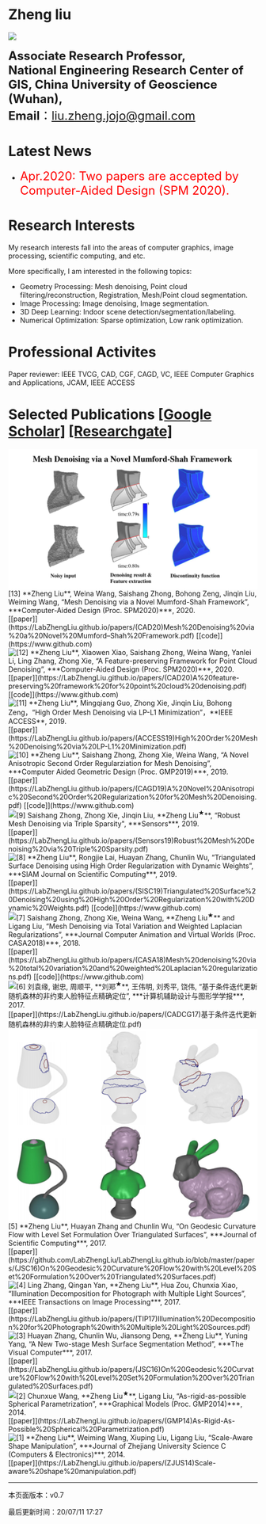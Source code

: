 # Zheng liu

<img style="float:left;" src="https://LabZhengLiu.github.io/LabZhengLiu.github.io/images/headImage.jpg">
<div style="float:right;">
<br>
<font size="5">
<strong>
Associate Research Professor,  
</strong>
</font>
<br>
<font size="5">
<strong>
National Engineering Research Center of GIS,
China University of Geoscience (Wuhan),
</strong>
</font>
<br>
<font size="5">
<strong>Email</strong>：<a href="https://mail.google.com/mail/u/0/#inbox">liu.zheng.jojo@gmail.com</a>
</font>
</div>

<div style="clear:both"></div>

# Latest News

- <font size="5" color="red">Apr.2020: Two papers are accepted by Computer-Aided Design (SPM 2020).</font>

# Research Interests

My research interests fall into the areas of computer graphics, image processing, scientific computing, and etc.

More specifically, I am interested in the following topics:

- Geometry Processing: Mesh denoising, Point cloud filtering/reconstruction, Registration, Mesh/Point cloud segmentation.
- Image Processing: Image denoising, Image segmentation.
- 3D Deep Learning: Indoor scene detection/segmentation/labeling.
- Numerical Optimization: Sparse optimization, Low rank optimization.

# Professional Activites

Paper reviewer: IEEE TVCG, CAD, CGF, CAGD, VC, IEEE Computer Graphics and Applications, JCAM, IEEE ACCESS

# Selected Publications [[Google Scholar]](https://scholar.google.com/citations?user=_jtNrOUAAAAJ&hl=zh-CN) [[Researchgate]](https://www.researchgate.net/profile/Zheng_Liu52)

<img style="float:left;" src="https://github.com/LabZhengLiu/LabZhengLiu.github.io/blob/master/images/MS-GraphicAbstract.pdf"> 
[13] **Zheng Liu**, Weina Wang, Saishang Zhong, Bohong Zeng, Jinqin Liu, Weiming Wang, “Mesh Denoising via a Novel Mumford-Shah Framework”, ***Computer-Aided Design (Proc. SPM2020)***, 2020.
<br>[[paper]](https://LabZhengLiu.github.io/papers/(CAD20)Mesh%20Denoising%20via%20a%20Novel%20Mumford–Shah%20Framework.pdf) 
    [[code]](https://www.github.com)
<div style="clear:both"></div>

<img style="float:left;" src="https://LabZhengLiu.github.io/LabZhengLiu.github.io/images/1.png"> 
[12] **Zheng Liu**, Xiaowen Xiao, Saishang Zhong, Weina Wang, Yanlei Li, Ling Zhang, Zhong Xie, “A Feature-preserving Framework for Point Cloud Denoising”, ***Computer-Aided Design (Proc. SPM2020)***, 2020.
<br>[[paper]](https://LabZhengLiu.github.io/papers/(CAD20)A%20feature-preserving%20framework%20for%20point%20cloud%20denoising.pdf) 
    [[code]](https://www.github.com)
<div style="clear:both"></div>

<img style="float:left;" src="https://LabZhengLiu.github.io/LabZhengLiu.github.io/images/1.png"> 
[11] **Zheng Liu**, Mingqiang Guo, Zhong Xie, Jinqin Liu, Bohong Zeng，“High Order Mesh Denoising via LP-L1 Minimization”，**IEEE ACCESS**, 2019.
<br>[[paper]](https://LabZhengLiu.github.io/papers/(ACCESS19)High%20Order%20Mesh%20Denoising%20via%20LP-L1%20Minimization.pdf)
<div style="clear:both"></div>

<img style="float:left;" src="https://LabZhengLiu.github.io/LabZhengLiu.github.io/images/1.png"> 
[10] **Zheng Liu**, Saishang Zhong, Zhong Xie, Weina Wang, “A Novel Anisotropic Second Order Regularziation for Mesh Denoising”, ***Computer Aided Geometric Design (Proc. GMP2019)***, 2019. 
<br>[[paper]](https://LabZhengLiu.github.io/papers/(CAGD19)A%20Novel%20Anisotropic%20Second%20Order%20Regularization%20for%20Mesh%20Denoising.pdf) 
    [[code]](https://www.github.com)
<div style="clear:both"></div>

<img style="float:left;" src="https://LabZhengLiu.github.io/LabZhengLiu.github.io/images/1.png"> 
[9] Saishang Zhong, Zhong Xie, Jinqin Liu, **Zheng Liu<sup>★</sup>**, “Robust Mesh Denoising via Triple Sparsity", ***Sensors***, 2019.
<br>[[paper]](https://LabZhengLiu.github.io/papers/(Sensors19)Robust%20Mesh%20Denoising%20via%20Triple%20Sparsity.pdf) 
<div style="clear:both"></div>

<img style="float:left;" src="https://LabZhengLiu.github.io/LabZhengLiu.github.io/images/1.png"> 
[8] **Zheng Liu**, Rongjie Lai, Huayan Zhang, Chunlin Wu, “Triangulated Surface Denoising using High Order Regularization with Dynamic Weights”, ***SIAM Journal on Scientific Computing***, 2019.
<br>[[paper]](https://LabZhengLiu.github.io/papers/(SISC19)Triangulated%20Surface%20Denoising%20using%20High%20Order%20Regularization%20with%20Dynamic%20Weights.pdf) 
    [[code]](https://www.github.com)
<div style="clear:both"></div>

<img style="float:left;" src="https://LabZhengLiu.github.io/LabZhengLiu.github.io/images/1.png"> 
[7] Saishang Zhong, Zhong Xie, Weina Wang, **Zheng Liu<sup>★</sup>** and Ligang Liu, “Mesh Denoising via Total Variation and Weighted Laplacian Regularizations”, ***Journal Computer Animation and Virtual Worlds (Proc. CASA2018)***, 2018.
<br>[[paper]](https://LabZhengLiu.github.io/papers/(CASA18)Mesh%20denoising%20via%20total%20variation%20and%20weighted%20Laplacian%20regularizations.pdf) 
    [[code]](https://www.github.com)
<div style="clear:both"></div>

<img style="float:left;" src="https://LabZhengLiu.github.io/LabZhengLiu.github.io/images/1.png"> 
[6]	刘袁缘, 谢忠, 周顺平, **刘郑<sup>★</sup>**, 王伟明, 刘秀平, 饶伟, “基于条件迭代更新随机森林的非约束人脸特征点精确定位”, ***计算机辅助设计与图形学学报***, 2017.
<br>[[paper]](https://LabZhengLiu.github.io/papers/(CADCG17)基于条件迭代更新随机森林的非约束人脸特征点精确定位.pdf) 
<div style="clear:both"></div>

<img style="float:left;" src="https://github.com/LabZhengLiu/LabZhengLiu.github.io/blob/master/images/JSC17.png"> 
[5] **Zheng Liu**, Huayan Zhang and Chunlin Wu, “On Geodesic Curvature Flow with Level Set Formulation Over Triangulated Surfaces”, ***Journal of Scientific Computing***, 2017.
<br>[[paper]](https://github.com/LabZhengLiu/LabZhengLiu.github.io/blob/master/papers/(JSC16)On%20Geodesic%20Curvature%20Flow%20with%20Level%20Set%20Formulation%20Over%20Triangulated%20Surfaces.pdf) 
<div style="clear:both"></div>

<img style="float:left;" src="https://LabZhengLiu.github.io/LabZhengLiu.github.io/images/1.png"> 
[4] Ling Zhang, Qingan Yan, **Zheng Liu**, Hua Zou, Chunxia Xiao, “Illumination Decomposition for Photograph with Multiple Light Sources”, ***IEEE Transactions on Image Processing***, 2017. <br>[[paper]](https://LabZhengLiu.github.io/papers/(TIP17)Illumination%20Decomposition%20for%20Photograph%20with%20Multiple%20Light%20Sources.pdf)
<div style="clear:both"></div>

<img style="float:left;" src="https://LabZhengLiu.github.io/LabZhengLiu.github.io/images/1.png"> 
[3] Huayan Zhang, Chunlin Wu, Jiansong Deng, **Zheng Liu**, Yuning Yang, “A New Two-stage Mesh Surface Segmentation Method”, ***The Visual Computer***, 2017.<br>[[paper]](https://LabZhengLiu.github.io/papers/(JSC16)On%20Geodesic%20Curvature%20Flow%20with%20Level%20Set%20Formulation%20Over%20Triangulated%20Surfaces.pdf)
<div style="clear:both"></div>

<img style="float:left;" src="https://LabZhengLiu.github.io/LabZhengLiu.github.io/images/1.png"> 
 [2] Chunxue Wang, **Zheng Liu<sup>★</sup>**, Ligang Liu, “As-rigid-as-possible Spherical Parametrization”, ***Graphical Models (Proc. GMP2014)***, 2014.<br>[[paper]](https://LabZhengLiu.github.io/papers/(GMP14)As-Rigid-As-Possible%20Spherical%20Parametrization.pdf)
<div style="clear:both"></div>

<img style="float:left;" src="https://LabZhengLiu.github.io/LabZhengLiu.github.io/images/1.png"> 
 [1] **Zheng Liu**, Weiming Wang, Xiuping Liu, Ligang Liu, “Scale-Aware Shape Manipulation”, ***Journal of Zhejiang University Science C (Computers & Electronics)***, 2014.<br>[[paper]](https://LabZhengLiu.github.io/papers/(ZJUS14)Scale-aware%20shape%20manipulation.pdf)
<div style="clear:both"></div>

---

本页面版本：v0.7

最后更新时间：20/07/11 17:27
